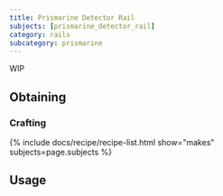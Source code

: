 ```yaml
---
title: Prismarine Detector Rail
subjects: [prismarine_detector_rail]
category: rails
subcategory: prismarine
---
```


WIP

Obtaining
---------

### Crafting
{% include docs/recipe/recipe-list.html show="makes" subjects=page.subjects %}

Usage
-----
